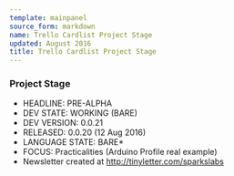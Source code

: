 ```yaml
---
template: mainpanel
source_form: markdown
name: Trello Cardlist Project Stage
updated: August 2016
title: Trello Cardlist Project Stage
---
```

### Project Stage

* HEADLINE: PRE-ALPHA
* DEV STATE: WORKING (BARE)
* DEV VERSION: 0.0.21
* RELEASED: 0.0.20 (12 Aug 2016)
* LANGUAGE STATE: BARE*
* FOCUS: Practicalities (Arduino Profile real example)
* Newsletter created at http://tinyletter.com/sparkslabs
